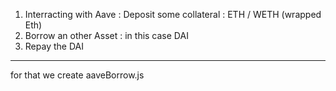 1. Interracting with Aave : Deposit some collateral : ETH / WETH (wrapped Eth)
2. Borrow an other Asset : in this case DAI
3. Repay the DAI

---

for that we create aaveBorrow.js
